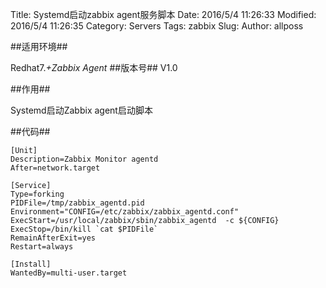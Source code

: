 Title: Systemd启动zabbix agent服务脚本
Date: 2016/5/4 11:26:33 
Modified: 2016/5/4 11:26:35
Category: Servers
Tags: zabbix
Slug: 
Author: allposs


##适用环境##

Redhat7.*+Zabbix Agent*
##版本号##
V1.0

##作用##

Systemd启动Zabbix agent启动脚本


##代码##

	[Unit]
	Description=Zabbix Monitor agentd
	After=network.target

	[Service]
	Type=forking
	PIDFile=/tmp/zabbix_agentd.pid
	Environment="CONFIG=/etc/zabbix/zabbix_agentd.conf"
	ExecStart=/usr/local/zabbix/sbin/zabbix_agentd  -c ${CONFIG}
	ExecStop=/bin/kill `cat $PIDFile`
	RemainAfterExit=yes
	Restart=always

	[Install]
	WantedBy=multi-user.target
